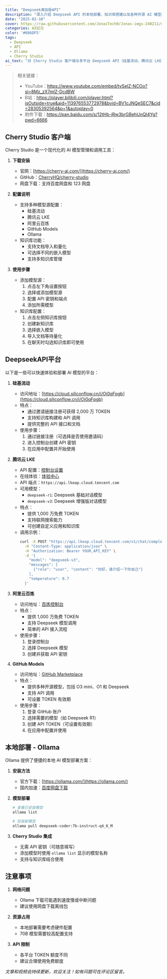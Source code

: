 ```yaml
---
title: "Deepseek满血版API"
description: "深入介绍 Deepseek API 的本地部署、知识库搭建以及各种开源 AI 模型的使用方法"
date: "2025-02-10"
cover: https://raw.githubusercontent.com/JonasTech0/Jonas-imgs-240211/main/images满血版.jpg
categories: AI纪元
color: '#686DF5'
tags:
  - Deepseek
  - API
  - Ollama
  - Cherry Studio
ai_text: "对 Cherry Studio 客户端与多平台 Deepseek API（硅基流动、腾讯云 LKE、阿里云百炼、GitHub Models）以及本地 Ollama 部署做了手把手说明，包含配置步骤、调用示例与注意事项，适合想快速上手一站式模型管理与本地/云端混合调用的同学。"
---
```


> 相关链接：
> - YouTube：<https://www.youtube.com/embed/tvSeIZ-NCOo?si=8Mz_zX7mlZ-DcdBW>
> - B站：<https://player.bilibili.com/player.html?isOutside=true&aid=113976553772978&bvid=BV1cJNQeSEC7&cid=28305392564&p=1&autoplay=0>
> - 附件下载：<https://pan.baidu.com/s/12tHb-jRw3brGBehUnQI4Yg?pwd=6666>

## Cherry Studio 客户端

Cherry Studio 是一个现代化的 AI 模型管理和调用工具：

1. **下载安装**
   - 官网：[https://cherry-ai.com/](https://cherry-ai.com/)
   - GitHub：[CherryHQ/cherry-studio](https://github.com/CherryHQ/cherry-studio)
   - 网盘下载：支持百度网盘和 123 网盘

2. **配置说明**
   - 支持多种模型源配置：
     - 硅基流动
     - 腾讯云 LKE
     - 阿里云百炼
     - GitHub Models
     - Ollama
   - 知识库功能：
     - 支持文档导入和量化
     - 可选择不同的嵌入模型
     - 支持多知识库管理

3. **使用步骤**
   - 添加模型源：
     1. 点击左下角设置按钮
     2. 选择或添加模型源
     3. 配置 API 密钥和端点
     4. 添加所需模型
   - 知识库配置：
     1. 点击左侧知识库按钮
     2. 创建新知识库
     3. 选择嵌入模型
     4. 导入文档等待量化
     5. 在聊天时勾选知识库即可使用

## DeepseekAPI平台

以下是一些可以快速体验和部署 AI 模型的平台：

1. **硅基流动**
   - 访问地址：[https://cloud.siliconflow.cn/i/Oj0qFpgb](https://cloud.siliconflow.cn/i/Oj0qFpgb)
   - 特点：
     - 通过邀请链接注册可获得 2,000 万 TOKEN
     - 支持知识库构建和 API 调用
     - 提供完整的 API 接口和文档
   - 使用步骤：
     1. 通过链接注册（可选择是否使用邀请码）
     2. 进入控制台创建 API 密钥
     3. 在应用中配置并开始使用

2. **腾讯云 LKE**
   - API 配置：[控制台设置](https://console.cloud.tencent.com/lkeap/settings)
   - 在线体验：[体验中心](https://lke.cloud.tencent.com/lke#/experience-center/home?origin=knowledge_engine)
   - API 端点：`https://api.lkeap.cloud.tencent.com`
   - 可用模型：
     - `deepseek-r1`: Deepseek 基础对话模型
     - `deepseek-v3`: Deepseek 增强版对话模型
   - 特点：
     - 提供 1,000 万免费 TOKEN
     - 支持联网搜索能力
     - 可创建自定义应用和知识库
   - 调用示例：
     ```bash
     curl -X POST "https://api.lkeap.cloud.tencent.com/v1/chat/completions" \
       -H "Content-Type: application/json" \
       -H "Authorization: Bearer YOUR_API_KEY" \
       -d '{
         "model": "deepseek-v3",
         "messages": [
           {"role": "user", "content": "你好，请介绍一下你自己"}
         ],
         "temperature": 0.7
       }'
     ```

3. **阿里云百炼**
   - 访问地址：[百炼控制台](https://bailian.console.aliyun.com/#/home)
   - 特点：
     - 提供 1,000 万免费 TOKEN
     - 支持 Deepseek 模型调用
     - 简单的 API 接入流程
   - 使用步骤：
     1. 登录控制台
     2. 选择 Deepseek 模型
     3. 创建并获取 API 密钥

4. **GitHub Models**
   - 访问地址：[GitHub Marketplace](https://github.com/marketplace?type=models)
   - 特点：
     - 提供多种开源模型，包括 O3 mini、O1 和 Deepseek
     - 支持 API 调用
     - 可设置 TOKEN 有效期
   - 使用步骤：
     1. 登录 GitHub 账户
     2. 选择需要的模型（如 Deepseek R1）
     3. 创建 API TOKEN（可设置有效期）
     4. 在应用中配置并使用

## 本地部署 - Ollama

Ollama 提供了便捷的本地 AI 模型部署方案：

1. **安装方法**
   - 官方下载：[https://ollama.com/](https://ollama.com/)
   - 国内加速：[百度网盘下载](https://pan.baidu.com/s/12tHb-jRw3brGBehUnQI4Yg?pwd=6666)

2. **模型部署**
   ```bash
   # 查看已安装模型
   ollama list
   
   # 安装新模型
   ollama pull deepseek-coder:7b-instruct-q4_K_M
   ```

3. **Cherry Studio 集成**
   - 无需 API 密钥（可随意填写）
   - 添加模型时使用 `ollama list` 显示的模型名称
   - 支持与知识库结合使用

## 注意事项

1. **网络问题**
   - Ollama 下载可能遇到速度慢或中断问题
   - 建议使用网盘下载离线包

2. **资源占用**
   - 本地部署需要考虑硬件配置
   - 70B 模型需要较高配置支持

3. **API 限制**
   - 各平台 TOKEN 额度不同
   - 建议合理使用免费额度

*文章和视频会持续更新，欢迎关注！如有问题可在评论区留言。*
